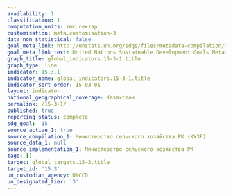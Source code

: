 ```yaml
---
availability: 1
classification: 1
computation_units: тыс.гектар
customisation: meta.customisation-3
data_non_statistical: false
goal_meta_link: http://unstats.un.org/sdgs/files/metadata-compilation/Metadata-Goal-15.pdf
goal_meta_link_text: United Nations Sustainable Development Goals Metadata (pdf 456kB)
graph_title: global_indicators.15-3-1.title
graph_type: line
indicator: 15.3.1
indicator_name: global_indicators.15-3-1.title
indicator_sort_order: 15-03-01
layout: indicator
national_geographical_coverage: Казахстан
permalink: /15-3-1/
published: true
reporting_status: complete
sdg_goal: '15'
source_active_1: true
source_compilation_1: Министерство сельского хозяйства РК (КУЗР)
source_data_1: null
source_implementation_1: Министерство сельского хозяйства РК
tags: []
target: global_targets.15-3.title
target_id: '15.3'
un_custodian_agency: UNCCD
un_designated_tier: '3'
---
```

